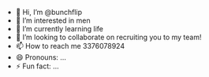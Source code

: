 - 👋 Hi, I’m @bunchflip
- 👀 I’m interested in men
- 🌱 I’m currently learning life
- 💞️ I’m looking to collaborate on recruiting you to my team!
- 📫 How to reach me 3376078924
- 😄 Pronouns: ...
- ⚡ Fun fact: ...

<!---
bunchflip/bunchflip is a ✨ special ✨ repository because its `README.md` (this file) appears on your GitHub profile.
You can click the Preview link to take a look at your changes.
--->
